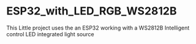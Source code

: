 # ESP32_with_LED_RGB_WS2812B
This Little project uses the an ESP32 working with a WS2812B 
Intelligent control LED integrated light source 
